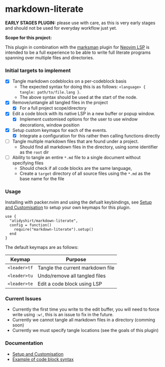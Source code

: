 # markdown-literate

**EARLY STAGES PLUGIN:** please use with care, as this is very early stages and should not be used for everyday workflow just yet.

**Scope for this project:**

This plugin in combination with the [marksman](https://github.com/artempyanykh/marksman) plugin for [Neovim LSP](https://github.com/neovim/nvim-lspconfig)
is intended to be a full experience to be able to write full literate programs spanning over multiple files and directories.

### Initial targets to implement

- [x] Tangle markdown codeblocks on a per-codeblock basis
    * The expected syntax for doing this is as follows: `<language> { tangle: path/to/file.lang }`.
    * The above syntax should be used at the start of the node.
- [x] Remove/untangle all tangled files in the project
    * [x] For a full project scope/directory
- [x] Edit a code block with its native LSP in a new buffer or popup window.
    * [x] Implement customised options for the user to use window decorations, window position
- [x] Setup custom keymaps for each of the events.
    * [x] Integrate a configuration for this rather then calling functions directly
- [ ] Tangle multiple markdown files that are found under a project.
    * Should find all markdown files in the directory, using some identifier as the `root` dir
- [ ] Ability to tangle an entire `*.md` file to a single document without specifying files
    * Should check if all code blocks are the same language,
    * Create a `target` directory of all source files using the `*.md` as the base name for the file

### Usage

Installing with packer.nvim and using the defualt keybindings, see [Setup and Customisation](./docs/customisation.md)
to setup your own keymaps for this plugin.

```
use {
  "atidyshirt/markdown-literate",
  config = function()
    require("markdown-literate").setup()
  end
}
```

The default keymaps are as follows:

| Keymap         | Purpose                           |
| -------------- | --------------------------------- |
| `<leader>tf`   | Tangle the current markdown file  |
| `<leader>tu`   | Undo/remove all tangled files     |
| `<leader>te`   | Edit a code block using LSP       |

### Current Issues

- Currently the first time you write to the edit buffer, you will need to force write using `:w!`, this is an issue to fix in the future.
- Currently we cannot tangle all markdown files in a directory (comming soon)
- Currently we must specify tangle locations (see the goals of this plugin)

### Documentation

- [Setup and Customisation](./docs/customisation.md)
- [Example of code block syntax](./docs/example.md)

